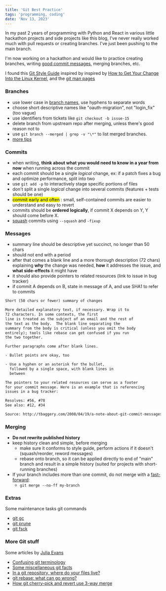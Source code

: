 ```yaml
---
title: 'Git Best Practice'
tags: 'programming, coding'
date: 'Nov 13, 2023'
---
```


In my past 2 years of programming with Python and React in various little hackathon projects and side projects like this blog, I've never really worked much with pull requests or creating branches. I've just been pushing to the main branch.

I'm now working on a hackathon and would like to practice creating branches, writing [good commit messages](https://bneo.xyz/posts/code-pr), merging branches, etc.

I found this [Git Style Guide](https://github.com/agis/git-style-guide?tab=readme-ov-file#messages) inspired by inspired by [How to Get Your Change Into the Linux Kernel](https://kernel.org/doc/html/latest/process/submitting-patches.html), and the [git man pages](http://git-scm.com/doc)

### Branches

- use lower case in [branch names](https://tilburgsciencehub.com/building-blocks/collaborate-and-share-your-work/use-github/naming-git-branches/), use hyphens to separate words
- choose short descriptive names like "oauth-migration", not "login_fix" (too vague)
- use identifiers from tickets like `git checkout -b issue-15`
- delete branch from upstream repo after merging, unless there's good reason not to
- use `git branch --merged | grep -v "\*"` to list merged branches.
- [more tips](https://gist.github.com/digitaljhelms/4287848)

### Commits

- when writing, **think about what you would need to know in a year from now** when running across the commit
- each commit should be a single _logical_ change, ex: if a patch fixes a bug and optimize performance, split into two
- use `git add -p` to interactively stage specific portions of files
- don't split a single _logical_ change into several commits (features + tests should be one)
- <mark>commit early and often</mark> : small, self-contained commits are easier to understand and easy to revert
- commits should be **ordered logically**, if commit X depends on Y, Y should come before X.
- [squash](https://www.git-tower.com/learn/git/faq/git-squash) commits using `--squash` and `-fixup`

### Messages

- summary line should be descriptive yet succinct, no longer than 50 chars
- should not end with a period
- after that comes a blank line and a more thorough description (72 chars) explaining **why** the change was needed, **how** it addresses the issue, and **what side-effects** it might have
- it should also provide pointers to related resources (link to issue in bug tracker)
- if commit A depends on B, state in message of A, and use SHA1 to refer to commits

```txt
Short (50 chars or fewer) summary of changes

More detailed explanatory text, if necessary. Wrap it to
72 characters. In some contexts, the first
line is treated as the subject of an email and the rest of
the text as the body.  The blank line separating the
summary from the body is critical (unless you omit the body
entirely); tools like rebase can get confused if you run
the two together.

Further paragraphs come after blank lines.

- Bullet points are okay, too

- Use a hyphen or an asterisk for the bullet,
  followed by a single space, with blank lines in
  between

The pointers to your related resources can serve as a footer
for your commit message. Here is an example that is referencing
issues in a bug tracker:

Resolves: #56, #78
See also: #12, #34

Source: http://tbaggery.com/2008/04/19/a-note-about-git-commit-messages.html
```

### Merging

- **Do not rewrite published history**
- keep history clean and simple, before merging
  - make sure it conforms to style guide, perform actions if it doesn't (squash/reorder, reword messages)
  - rebase onto branch, so it can be applied directly to end of "main" branch and result in a simple history (suited for projects with short-running branches)
- If your branch includes more than one commit, do not merge with a [fast-forward](https://stackoverflow.com/a/29673993):
  - `git merge --no-ff my-branch`

### Extras

Some maintenance tasks git commands

- [git gc](https://git-scm.com/docs/git-gc)
- [git prune](https://git-scm.com/docs/git-prune)
- [git fsck](https://git-scm.com/docs/git-fsck)

### More Git stuff

Some articles by [Julia Evans](https://jvns.ca/)

- [Confusing git terminology](https://jvns.ca/blog/2023/11/01/confusing-git-terminology/)
- [Some miscellaneous git facts](https://jvns.ca/blog/2023/10/20/some-miscellaneous-git-facts/)
- [In a git repository, where do your files live?](https://jvns.ca/blog/2023/09/14/in-a-git-repository--where-do-your-files-live-/)
- [git rebase: what can go wrong?](https://jvns.ca/blog/2023/11/06/rebasing-what-can-go-wrong-/)
- [How git cherry-pick and revert use 3-way merge](https://jvns.ca/blog/2023/11/10/how-cherry-pick-and-revert-work/)
